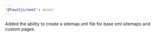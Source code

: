 ```yaml
---
'@faustjs/next': minor
---
```


Added the ability to create a sitemap.xml file for base xml sitemaps and custom pages.
